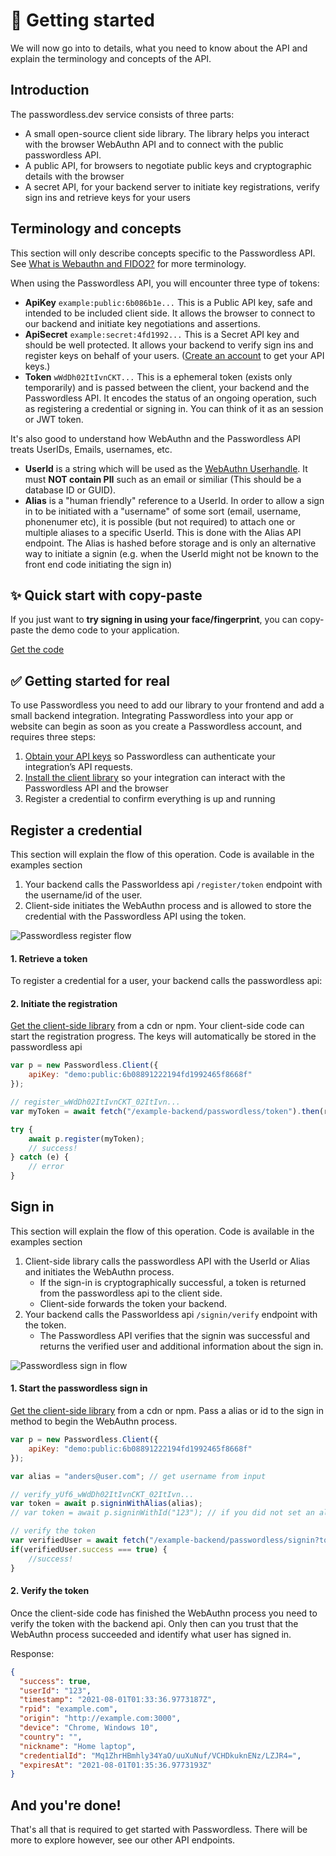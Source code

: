 # 🚀 Getting started

We will now go into to details, what you need to know about the API and explain the terminology and concepts of the API.

## Introduction

The passwordless.dev service consists of three parts:

* A small open-source client side library. The library helps you interact with the browser WebAuthn API and to connect with the public passwordless API.
* A public API, for browsers to negotiate public keys and cryptographic details with the browser
* A secret API, for your backend server to initiate key registrations, verify sign ins and retrieve keys for your users


## Terminology and concepts

This section will only describe concepts specific to the Passwordless API. See [What is Webauthn and FIDO2?](what-is-webauthn-and-fido2) for more terminology.

When using the Passwordless API, you will encounter three type of tokens:

* **ApiKey** `example:public:6b086b1e...` This is a Public API key, safe and intended to be included client side. It allows the browser to connect to our backend and initiate key negotiations and assertions.
* **ApiSecret** `example:secret:4fd1992...` This is a Secret API key and should be well protected. It allows your backend to verify sign ins and register keys on behalf of your users. ([Create an account](https://beta.passwordless.dev/create-account) to get your API keys.)
* **Token** `wWdDh02ItIvnCKT...` This is a ephemeral token (exists only temporarily) and is passed between the client, your backend and the Passwordless API. It encodes the status of an ongoing operation, such as registering a credential or signing in. You can think of it as an session or JWT token.

It's also good to understand how WebAuthn and the Passwordless API treats UserIDs, Emails, usernames, etc.

* **UserId** is a string which will be used as the [WebAuthn Userhandle](https://www.w3.org/TR/webauthn-2/#dom-publickeycredentialuserentity-id). It must **NOT contain PII** such as an email or similiar (This should be a database ID or GUID).
* **Alias** is a "human friendly" reference to a UserId. In order to allow a sign in to be initiated with a "username" of some sort (email, username, phonenumer etc), it is possible (but not required) to attach one or multiple aliases to a specific UserId. This is done with the Alias API endpoint. The Alias is hashed before storage and is only an alternative way to initiate a signin (e.g. when the UserId might not be known to the front end code initiating the sign in)

## ✨ Quick start with copy-paste <Badge text="frontend only" type="tip"/>

If you just want to **try signing in using your face/fingerprint**, you can copy-paste the demo code to your application.

[Get the code](demo-and-examples.html#copy-paste-demo-client-side-only)

## ✅ Getting started for real

To use Passwordless you need to add our library to your frontend and add a small backend integration. 
Integrating Passwordless into your app or website can begin as soon as you create a Passwordless account, and requires three steps:


1. [Obtain your API keys](https://beta.passwordless.dev/create-account) so Passwordless can authenticate your integration’s API requests.
2. [Install the client library](https://github.com/passwordless/passwordless-client-js#get-coding) so your integration can interact with the Passwordless API and the browser
3. Register a credential to confirm everything is up and running


## Register a credential

This section will explain the flow of this operation. Code is available in the examples section

1. Your backend calls the Passworldess api `/register/token` endpoint with the username/id of the user.
2. Client-side initiates the WebAuthn process and is allowed to store the credential with the Passwordless API using the token.

![Passwordless register flow](https://cdn.passwordless.dev/assets/passwordless.register.png)

#### 1. Retrieve a token <Badge text="backend" type="warning"/>

To register a credential for a user, your backend calls the passwordless api:

<CodeSwitcher :languages="{js:'JavaScript',http:'HTTP'}">
<template v-slot:js>

```js
// your backend app.js
const payload = {
    userId: "123",
    username:"anders@passwordless.dev",
    displayname:"Mr. Anders Åberg",
    aliases: ["anders@passwordless.dev"] // Allow signin to be initiated without knowing userid
};

// Make a HTTPS POST to `/register/token` with the UserId (using your ApiSecret)...
var token = await fetch(apiurl + "/register/token", {
    method: "POST",
    body: JSON.stringify(payload),
    headers: { ApiSecret: API_SECRET, 'Content-Type': 'application/json'}
}).then(r => r.text());

console.log("received token", token); // "register_wWdDh02ItIvnCKT_02ItIvn..."
```
</template>
<template v-slot:http>

```http
POST https://v3.passwordless.dev/register/token
ApiSecret: demo:secret:yyy
Content-Type: application/json

{ "UserId": "123", "username": "anders@passwordless.dev", "displayName": "Mr. Anders Åberg" } 
```
Response:
```json
"register_wWdDh02ItIvnCKT_02ItIvn..."
```
</template>
</CodeSwitcher>

#### 2. Initiate the registration <Badge text="frontend" type="tip"/>

[Get the client-side library](https://github.com/passwordless/passwordless-client-js) from a cdn or npm.
Your client-side code can start the registration progress. The keys will automatically be stored in the passwordless api

```js
var p = new Passwordless.Client({
    apiKey: "demo:public:6b08891222194fd1992465f8668f"
});

// register_wWdDh02ItIvnCKT_02ItIvn...
var myToken = await fetch("/example-backend/passwordless/token").then(r => r.text());

try {
    await p.register(myToken);
    // success!
} catch (e) {
    // error    
}
```


## Sign in

This section will explain the flow of this operation. Code is available in the examples section

1. Client-side library calls the passwordless API with the UserId or Alias and initiates the WebAuthn process.
    * If the sign-in is cryptographically successful, a token is returned from the passwordless api to the client side.
    * Client-side forwards the token your backend.
2. Your backend calls the Passworldess api `/signin/verify` endpoint with the token.
    * The Passwordless API verifies that the signin was successful and returns the verified user and additional information about the sign in. 

![Passwordless sign in flow](https://cdn.passwordless.dev/assets/passwordless.signin.png?v1)

#### 1. Start the passwordless sign in <Badge text="frontend" type="tip"/>

[Get the client-side library](https://github.com/passwordless/passwordless-client-js) from a cdn or npm.
Pass a alias or id to the sign in method to begin the WebAuthn process.

```js
var p = new Passwordless.Client({
    apiKey: "demo:public:6b08891222194fd1992465f8668f"
});

var alias = "anders@user.com"; // get username from input

// verify_yUf6_wWdDh02ItIvnCKT_02ItIvn...
var token = await p.signinWithAlias(alias);
// var token = await p.signinWithId("123"); // if you did not set an alias, you can signin with the UserId.

// verify the token
var verifiedUser = await fetch("/example-backend/passwordless/signin?token=" + token).then(r => r.json());
if(verifiedUser.success === true) {
    //success!
}
```

#### 2. Verify the token <Badge text="backend" type="warning"/>

Once the client-side code has finished the WebAuthn process you need to verify the token with the backend api.
Only then can you trust that the WebAuthn process succeeded and identify what user has signed in.

<CodeSwitcher :languages="{js:'JavaScript',http:'HTTP'}">
<template v-slot:js>

```js
const token = { token: req.query.token };

const response = await fetch(apiurl + "/signin/verify", {
    method: "POST",
    body: JSON.stringify(token),
    headers: { ApiSecret: API_SECRET, 'Content-Type': 'application/json' }
});

var body = await response.json();
if (body.success) {
    console.log("Succesfully verfied signin for user", body);
} else {
    console.warn("Sign in failed", body);
}
```
</template>
<template v-slot:http>

```http
POST https://v3.passwordless.dev/signin/verify
ApiSecret: demo:secret:yyy
Content-Type: application/json

{ "token": "verify_yUf6_wWdDh02ItIvnCKT_02ItIvn..." }
```
</template>
</CodeSwitcher>

Response:
```json
{
  "success": true,
  "userId": "123",
  "timestamp": "2021-08-01T01:33:36.9773187Z",
  "rpid": "example.com",
  "origin": "http://example.com:3000",
  "device": "Chrome, Windows 10",
  "country": "",
  "nickname": "Home laptop",
  "credentialId": "Mq1ZhrHBmhly34YaO/uuXuNuf/VCHDkuknENz/LZJR4=",
  "expiresAt": "2021-08-01T01:35:36.9773193Z"
}
```

## And you're done!

That's all that is required to get started with Passwordless.
There will be more to explore however, see our other API endpoints.